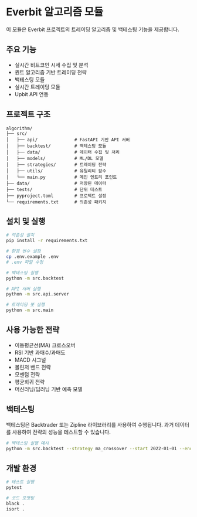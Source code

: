 # Everbit 알고리즘 모듈

이 모듈은 Everbit 프로젝트의 트레이딩 알고리즘 및 백테스팅 기능을 제공합니다.

## 주요 기능

- 실시간 비트코인 시세 수집 및 분석
- 퀀트 알고리즘 기반 트레이딩 전략
- 백테스팅 모듈
- 실시간 트레이딩 모듈
- Upbit API 연동

## 프로젝트 구조

```
algorithm/
├── src/
│   ├── api/              # FastAPI 기반 API 서버
│   ├── backtest/         # 백테스팅 모듈
│   ├── data/             # 데이터 수집 및 처리
│   ├── models/           # ML/DL 모델
│   ├── strategies/       # 트레이딩 전략
│   ├── utils/            # 유틸리티 함수
│   └── main.py           # 메인 엔트리 포인트
├── data/                 # 저장된 데이터
├── tests/                # 단위 테스트
├── pyproject.toml        # 프로젝트 설정
└── requirements.txt      # 의존성 패키지
```

## 설치 및 실행

```bash
# 의존성 설치
pip install -r requirements.txt

# 환경 변수 설정
cp .env.example .env
# .env 파일 수정

# 백테스팅 실행
python -m src.backtest

# API 서버 실행
python -m src.api.server

# 트레이딩 봇 실행
python -m src.main
```

## 사용 가능한 전략

- 이동평균선(MA) 크로스오버
- RSI 기반 과매수/과매도
- MACD 시그널
- 볼린저 밴드 전략
- 모멘텀 전략
- 평균회귀 전략
- 머신러닝/딥러닝 기반 예측 모델

## 백테스팅

백테스팅은 Backtrader 또는 Zipline 라이브러리를 사용하여 수행됩니다. 과거 데이터를 사용하여 전략의 성능을 테스트할 수 있습니다.

```bash
# 백테스팅 실행 예시
python -m src.backtest --strategy ma_crossover --start 2022-01-01 --end 2023-01-01
```

## 개발 환경

```bash
# 테스트 실행
pytest

# 코드 포맷팅
black .
isort .
```
